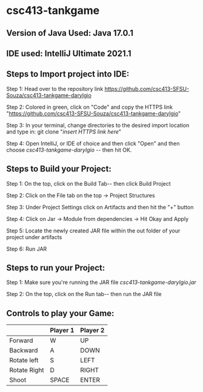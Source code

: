 # csc413-tankgame

## Version of Java Used: Java 17.0.1

## IDE used: IntelliJ Ultimate 2021.1

## Steps to Import project into IDE:
Step 1: Head over to the repository link https://github.com/csc413-SFSU-Souza/csc413-tankgame-darylgio

Step 2: Colored in green, click on "Code" and copy the HTTPS link "https://github.com/csc413-SFSU-Souza/csc413-tankgame-darylgio"

Step 3: In your terminal, change directories to the desired import location and type in: git clone "*insert HTTPS link here*"

Step 4: Open IntelliJ, or IDE of choice and then click "Open" and then choose *csc413-tankgame-darylgio* -- then hit OK.

## Steps to Build your Project:
Step 1: On the top, click on the Build Tab-- then click Build Project

Step 2: Click on the File tab on the top -> Project Structures

Step 3: Under Project Settings click on Artifacts and then hit the "+" button

Step 4: Click on Jar -> Module from dependencies -> Hit Okay and Apply

Step 5: Locate the newly created JAR file within the out folder of your project under artifacts

Step 6: Run JAR
 
## Steps to run your Project:
Step 1: Make sure you're running the JAR file *csc413-tankgame-darylgio.jar*

Step 2: On the top, click on the Run tab-- then run the JAR file

## Controls to play your Game:

|               | Player 1 | Player 2 |
|---------------|----------|----------|
|  Forward      |    W     |    UP    |
|  Backward     |    A     |   DOWN   |
|  Rotate left  |    S     |   LEFT   |
|  Rotate Right |    D     |   RIGHT  |
|  Shoot        |  SPACE   |   ENTER  |

<!-- you may add more controls if you need to. -->
